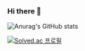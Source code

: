 ### Hi there 👋

![Anurag's GitHub stats](https://github-readme-stats.vercel.app/api?username=sdu07024&count_private=true&show_icons=true)

[![Solved.ac
프로필](http://mazassumnida.wtf/api/generate_badge?boj=sdu07024)](https://solved.ac/sdu07024)


<!--
**sdu07024/sdu07024** is a ✨ _special_ ✨ repository because its `README.md` (this file) appears on your GitHub profile.

Here are some ideas to get you started:

- 🔭 I’m currently working on ...
- 🌱 I’m currently learning ...
- 👯 I’m looking to collaborate on ...
- 🤔 I’m looking for help with ...
- 💬 Ask me about ...
- 📫 How to reach me: ...
- 😄 Pronouns: ...
- ⚡ Fun fact: ...
-->
